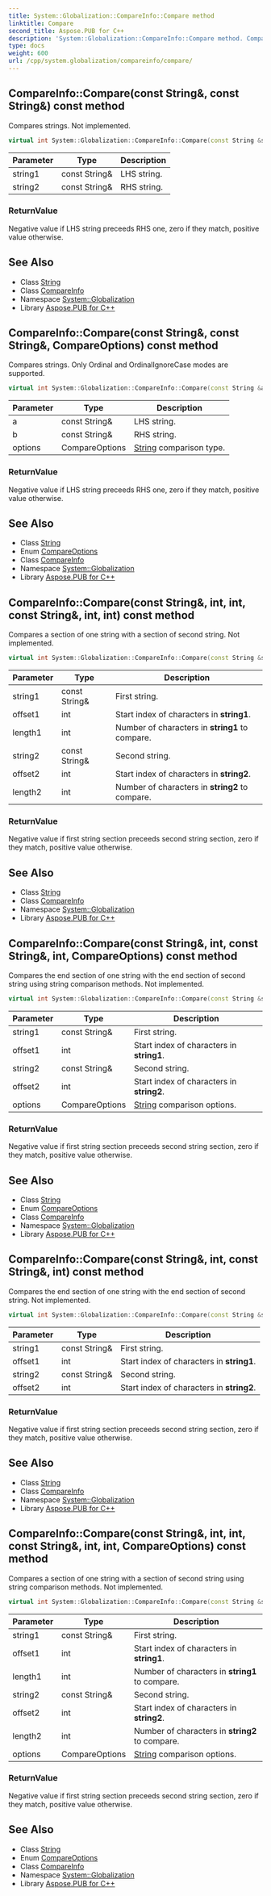 ```yaml
---
title: System::Globalization::CompareInfo::Compare method
linktitle: Compare
second_title: Aspose.PUB for C++
description: 'System::Globalization::CompareInfo::Compare method. Compares strings. Not implemented in C++.'
type: docs
weight: 600
url: /cpp/system.globalization/compareinfo/compare/
---
```

## CompareInfo::Compare(const String\&, const String\&) const method


Compares strings. Not implemented.

```cpp
virtual int System::Globalization::CompareInfo::Compare(const String &string1, const String &string2) const
```


| Parameter | Type | Description |
| --- | --- | --- |
| string1 | const String\& | LHS string. |
| string2 | const String\& | RHS string. |

### ReturnValue

Negative value if LHS string preceeds RHS one, zero if they match, positive value otherwise.

## See Also

* Class [String](../../../system/string/)
* Class [CompareInfo](../)
* Namespace [System::Globalization](../../)
* Library [Aspose.PUB for C++](../../../)
## CompareInfo::Compare(const String\&, const String\&, CompareOptions) const method


Compares strings. Only Ordinal and OrdinalIgnoreCase modes are supported.

```cpp
virtual int System::Globalization::CompareInfo::Compare(const String &a, const String &b, CompareOptions options) const
```


| Parameter | Type | Description |
| --- | --- | --- |
| a | const String\& | LHS string. |
| b | const String\& | RHS string. |
| options | CompareOptions | [String](../../../system/string/) comparison type. |

### ReturnValue

Negative value if LHS string preceeds RHS one, zero if they match, positive value otherwise.

## See Also

* Class [String](../../../system/string/)
* Enum [CompareOptions](../../compareoptions/)
* Class [CompareInfo](../)
* Namespace [System::Globalization](../../)
* Library [Aspose.PUB for C++](../../../)
## CompareInfo::Compare(const String\&, int, int, const String\&, int, int) const method


Compares a section of one string with a section of second string. Not implemented.

```cpp
virtual int System::Globalization::CompareInfo::Compare(const String &string1, int offset1, int length1, const String &string2, int offset2, int length2) const
```


| Parameter | Type | Description |
| --- | --- | --- |
| string1 | const String\& | First string. |
| offset1 | int | Start index of characters in **string1**. |
| length1 | int | Number of characters in **string1** to compare. |
| string2 | const String\& | Second string. |
| offset2 | int | Start index of characters in **string2**. |
| length2 | int | Number of characters in **string2** to compare. |

### ReturnValue

Negative value if first string section preceeds second string section, zero if they match, positive value otherwise.

## See Also

* Class [String](../../../system/string/)
* Class [CompareInfo](../)
* Namespace [System::Globalization](../../)
* Library [Aspose.PUB for C++](../../../)
## CompareInfo::Compare(const String\&, int, const String\&, int, CompareOptions) const method


Compares the end section of one string with the end section of second string using string comparison methods. Not implemented.

```cpp
virtual int System::Globalization::CompareInfo::Compare(const String &string1, int offset1, const String &string2, int offset2, CompareOptions options) const
```


| Parameter | Type | Description |
| --- | --- | --- |
| string1 | const String\& | First string. |
| offset1 | int | Start index of characters in **string1**. |
| string2 | const String\& | Second string. |
| offset2 | int | Start index of characters in **string2**. |
| options | CompareOptions | [String](../../../system/string/) comparison options. |

### ReturnValue

Negative value if first string section preceeds second string section, zero if they match, positive value otherwise.

## See Also

* Class [String](../../../system/string/)
* Enum [CompareOptions](../../compareoptions/)
* Class [CompareInfo](../)
* Namespace [System::Globalization](../../)
* Library [Aspose.PUB for C++](../../../)
## CompareInfo::Compare(const String\&, int, const String\&, int) const method


Compares the end section of one string with the end section of second string. Not implemented.

```cpp
virtual int System::Globalization::CompareInfo::Compare(const String &string1, int offset1, const String &string2, int offset2) const
```


| Parameter | Type | Description |
| --- | --- | --- |
| string1 | const String\& | First string. |
| offset1 | int | Start index of characters in **string1**. |
| string2 | const String\& | Second string. |
| offset2 | int | Start index of characters in **string2**. |

### ReturnValue

Negative value if first string section preceeds second string section, zero if they match, positive value otherwise.

## See Also

* Class [String](../../../system/string/)
* Class [CompareInfo](../)
* Namespace [System::Globalization](../../)
* Library [Aspose.PUB for C++](../../../)
## CompareInfo::Compare(const String\&, int, int, const String\&, int, int, CompareOptions) const method


Compares a section of one string with a section of second string using string comparison methods. Not implemented.

```cpp
virtual int System::Globalization::CompareInfo::Compare(const String &string1, int offset1, int length1, const String &string2, int offset2, int length2, CompareOptions options) const
```


| Parameter | Type | Description |
| --- | --- | --- |
| string1 | const String\& | First string. |
| offset1 | int | Start index of characters in **string1**. |
| length1 | int | Number of characters in **string1** to compare. |
| string2 | const String\& | Second string. |
| offset2 | int | Start index of characters in **string2**. |
| length2 | int | Number of characters in **string2** to compare. |
| options | CompareOptions | [String](../../../system/string/) comparison options. |

### ReturnValue

Negative value if first string section preceeds second string section, zero if they match, positive value otherwise.

## See Also

* Class [String](../../../system/string/)
* Enum [CompareOptions](../../compareoptions/)
* Class [CompareInfo](../)
* Namespace [System::Globalization](../../)
* Library [Aspose.PUB for C++](../../../)

